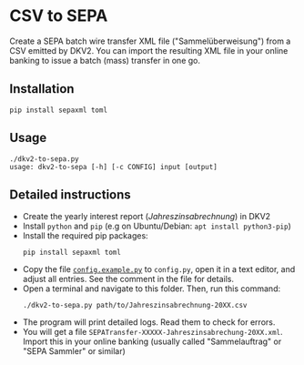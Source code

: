 # CSV to SEPA

Create a SEPA batch wire transfer XML file ("Sammelüberweisung") from a CSV emitted by DKV2. You can import the resulting XML file in your online banking to issue a batch (mass) transfer in one go.

## Installation

```
pip install sepaxml toml
```

## Usage

```
./dkv2-to-sepa.py
usage: dkv2-to-sepa [-h] [-c CONFIG] input [output]
```

## Detailed instructions

* Create the yearly interest report (*Jahreszinsabrechnung*) in DKV2
* Install `python` and `pip` (e.g on Ubuntu/Debian: `apt install python3-pip`)
* Install the required pip packages:
  ```
  pip install sepaxml toml
  ```
* Copy the file [`config.example.py`](config.example.py) to `config.py`, open it in a text editor, and adjust all entries. See the comment in the file for details.
* Open a terminal and navigate to this folder. Then, run this command:
  ```
  ./dkv2-to-sepa.py path/to/Jahreszinsabrechnung-20XX.csv
  ```
* The program will print detailed logs. Read them to check for errors.
* You will get a file `SEPATransfer-XXXXX-Jahreszinsabrechung-20XX.xml`. Import this in your online banking (usually called "Sammelauftrag" or "SEPA Sammler" or similar)


